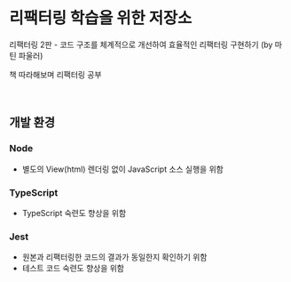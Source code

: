 # 리팩터링 학습을 위한 저장소

리팩터링 2판 - 코드 구조를 체계적으로 개선하여 효율적인 리팩터링 구현하기 (by 마틴 파울러)

책 따라해보며 리팩터링 공부

<br>

## 개발 환경

### Node

* 별도의 View(html) 렌더링 없이 JavaScript 소스 실행을 위함

### TypeScript

* TypeScript 숙련도 향상을 위함

### Jest

* 원본과 리팩터링한 코드의 결과가 동일한지 확인하기 위함
* 테스트 코드 숙련도 향상을 위함
